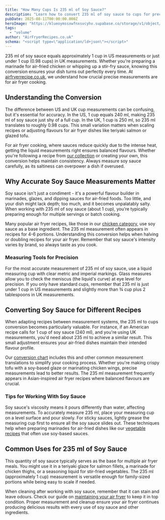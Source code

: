```yaml
---
title: "How Many Cups Is 235 ml of Soy Sauce?"
description: "Learn how to convert 235 ml of soy sauce to cups for precise cooking and baking. Get accurate measurements for your air fryer recipes today!"
pubDate: 2025-08-11T00:00:00.000Z
heroImage: "https://klueoymssxwfnxsvcyhv.supabase.co/storage/v1/object/public/md/how-many-cups-is-235-ml-of-soy-sauce-ce9065d1.webp"
tags:
  - "volume"
author: "AirFryerRecipes.co.uk"
schema: "<script type=\"application/ld+json\"></script>"
---
```


<p>235 ml of soy sauce equals approximately 1 cup in US measurements or just under 1 cup (0.98 cups) in UK measurements. Whether you're preparing a marinade for air-fried chicken or whipping up a stir-fry sauce, knowing this conversion ensures your dish turns out perfectly every time. At <a href=https://www.airfryerrecipe.co.uk/>airfryerrecipe.co.uk</a>, we understand how crucial precise measurements are for air fryer cooking.</p>

<h2>Understanding the Conversion</h2>
<p>The difference between US and UK cup measurements can be confusing, but it's essential for accuracy. In the US, 1 cup equals 240 ml, making 235 ml of soy sauce just shy of a full cup. In the UK, 1 cup is 250 ml, so 235 ml translates to roughly 0.98 cups. This small variation matters when scaling recipes or adjusting flavours for air fryer dishes like teriyaki salmon or glazed tofu.</p>

<p>For air fryer cooking, where sauces reduce quickly due to the intense heat, getting the liquid measurements right ensures balanced flavours. Whether you're following a recipe from <a href=https://www.airfryerrecipe.co.uk/recipes>our collection</a> or creating your own, this conversion helps maintain consistency. Always measure soy sauce carefully, as its saltiness can overpower a dish if overused.</p>

<h2>Why Accurate Soy Sauce Measurements Matter</h2>
<p>Soy sauce isn't just a condiment - it's a powerful flavour builder in marinades, glazes, and dipping sauces for air-fried foods. Too little, and your dish might lack depth; too much, and it becomes unpalatably salty. When working with 235 ml of soy sauce (about 1 cup), you're typically preparing enough for multiple servings or batch cooking.</p>

<p>Many popular air fryer recipes, like those in our <a href=https://www.airfryerrecipe.co.uk/recipe-category/chicken>chicken category</a>, use soy sauce as a base ingredient. The 235 ml measurement often appears in recipes for 4-6 portions. Understanding this conversion helps when halving or doubling recipes for your air fryer. Remember that soy sauce's intensity varies by brand, so always taste as you cook.</p>

<h3>Measuring Tools for Precision</h3>
<p>For the most accurate measurement of 235 ml of soy sauce, use a liquid measuring cup with clear metric and imperial markings. Glass measures allow you to check the meniscus (the liquid's curve) at eye level for precision. If you only have standard cups, remember that 235 ml is just under 1 cup in US measurements and slightly more than ¾ cup plus 2 tablespoons in UK measurements.</p>

<h2>Converting Soy Sauce for Different Recipes</h2>
<p>When adapting recipes between measurement systems, the 235 ml to cups conversion becomes particularly valuable. For instance, if an American recipe calls for 1 cup of soy sauce (240 ml), and you're using UK measurements, you'd need about 235 ml to achieve a similar result. This small adjustment ensures your air-fried dishes maintain their intended flavour profile.</p>

<p>Our <a href=https://www.airfryerrecipe.co.uk/air-fryer-conversion-chart>conversion chart</a> includes this and other common measurement translations to simplify your cooking process. Whether you're making crispy tofu with a soy-based glaze or marinating chicken wings, precise measurements lead to better results. The 235 ml measurement frequently appears in Asian-inspired air fryer recipes where balanced flavours are crucial.</p>

<h3>Tips for Working With Soy Sauce</h3>
<p>Soy sauce's viscosity means it pours differently than water, affecting measurements. To accurately measure 235 ml, place your measuring cup on a level surface and pour slowly. For sticky sauces, lightly grease the measuring cup first to ensure all the soy sauce slides out. These techniques help when preparing marinades for air-fried dishes like our <a href=https://www.airfryerrecipe.co.uk/recipe-category/vegetables>vegetable recipes</a> that often use soy-based sauces.</p>

<h2>Common Uses for 235 ml of Soy Sauce</h2>
<p>This quantity of soy sauce typically serves as the base for multiple air fryer meals. You might use it in a teriyaki glaze for salmon fillets, a marinade for chicken thighs, or a seasoning liquid for stir-fried vegetables. The 235 ml (approximately 1 cup) measurement is versatile enough for family-sized portions while being easy to scale if needed.</p>

<p>When cleaning after working with soy sauce, remember that it can stain and leave odours. Check our guide on <a href=https://www.airfryerrecipe.co.uk/air-fryer-cleaner>maintaining your air fryer</a> to keep it in top condition. Proper measurement and cleanup ensure your air fryer continues producing delicious results with every use of soy sauce and other ingredients.</p>